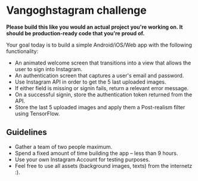 # Vangoghstagram challenge

**Please build this like you would an actual project you're working on. It should be production-ready code that you're proud of.**

Your goal today is to build a simple Android/iOS/Web app with the following functionality:

* An animated welcome screen that transitions into a view that allows the user to sign into Instagram.
* An authentication screen that captures a user's email and password.
* Use Instagram API in order to get the 5 last uploaded images.
* If either field is missing or signin fails, return a relevant error message.
* On a successful signin, store the authentication token returned from the API.
* Store the last 5 uploaded images and apply them a Post-realism filter using
TensorFlow.

## Guidelines

* Gather a team of two people maximum.
* Spend a fixed amount of time building the app – less than 9 hours.
* Use your own Instagram Account for testing purposes.
* Feel free to use all assets (background images, texts) from the internetz :).
